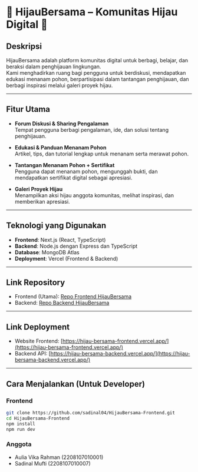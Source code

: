 # 🌿 HijauBersama – Komunitas Hijau Digital 🌿

## Deskripsi
HijauBersama adalah platform komunitas digital untuk berbagi, belajar, dan beraksi dalam penghijauan lingkungan.  
Kami menghadirkan ruang bagi pengguna untuk berdiskusi, mendapatkan edukasi menanam pohon, berpartisipasi dalam tantangan penghijauan, dan berbagi inspirasi melalui galeri proyek hijau.

---

## Fitur Utama
- **Forum Diskusi & Sharing Pengalaman**  
  Tempat pengguna berbagi pengalaman, ide, dan solusi tentang penghijauan.
  
- **Edukasi & Panduan Menanam Pohon**  
  Artikel, tips, dan tutorial lengkap untuk menanam serta merawat pohon.

- **Tantangan Menanam Pohon + Sertifikat**  
  Pengguna dapat menanam pohon, mengunggah bukti, dan mendapatkan sertifikat digital sebagai apresiasi.

- **Galeri Proyek Hijau**  
  Menampilkan aksi hijau anggota komunitas, melihat inspirasi, dan memberikan apresiasi.

---

## Teknologi yang Digunakan

- **Frontend**: Next.js (React, TypeScript)  
- **Backend**: Node.js dengan Express dan TypeScript  
- **Database**: MongoDB Atlas  
- **Deployment**: Vercel (Frontend & Backend)

---

## Link Repository

- Frontend (Utama): [Repo Frontend HijauBersama](https://github.com/sadinal04/HijauBersama-Frontend)  
- Backend: [Repo Backend HijauBersama](https://github.com/sadinal04/HijauBersama-Backend)

---

## Link Deployment

- Website Frontend: [https://hijau-bersama-frontend.vercel.app/](https://hijau-bersama-frontend.vercel.app/)  
- Backend API: [https://hijau-bersama-backend.vercel.app/](https://hijau-bersama-backend.vercel.app/)

---

## Cara Menjalankan (Untuk Developer)

### Frontend
```bash
git clone https://github.com/sadinal04/HijauBersama-Frontend.git
cd HijauBersama-Frontend
npm install
npm run dev
```

### Anggota
- Aulia Vika Rahman (2208107010001)
- Sadinal Mufti (2208107010007)
